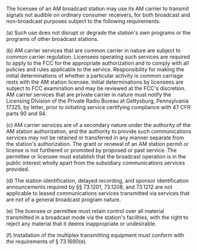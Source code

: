 The licensee of an AM broadcast station may use its AM carrier to transmit signals not audible on ordinary consumer receivers, for both broadcast and non-broadcast purposes subject to the following requirements:

(a) Such use does not disrupt or degrade the station's own programs or the programs of other broadcast stations.

(b) AM carrier services that are common carrier in nature are subject to common carrier regulation. Licensees operating such services are required to apply to the FCC for the appropriate authorization and to comply with all policies and rules applicable to the service. Responsibility for making the initial determinations of whether a particular activity is common carriage rests with the AM station licensee. Initial determinations by licensees are subject to FCC examination and may be reviewed at the FCC's discretion. AM carrier services that are private carrier in nature must notify the Licensing Division of the Private Radio Bureau at Gettysburg, Pennsylvania 17325, by letter, prior to initiating service certifying compliance with 47 CFR parts 90 and 94.

(c) AM carrier services are of a secondary nature under the authority of the AM station authorization, and the authority to provide such communications services may not be retained or transferred in any manner separate from the station's authorization. The grant or renewal of an AM station permit or license is not furthered or promoted by proposed or past service. The permittee or licensee must establish that the broadcast operation is in the public interest wholly apart from the subsidiary communications services provided.

(d) The station identification, delayed recording, and sponsor identification announcements required by §§ 73.1201, 73.1208, and 73.1212 are not applicable to leased communications services transmitted via services that are not of a general broadcast program nature.

(e) The licensee or permittee must retain control over all material transmitted in a broadcast mode via the station's facilities, with the right to reject any material that it deems inappropriate or undesirable.
              

(f) Installation of the multiplex transmitting equipment must conform with the requirements of § 73.1690(e).

